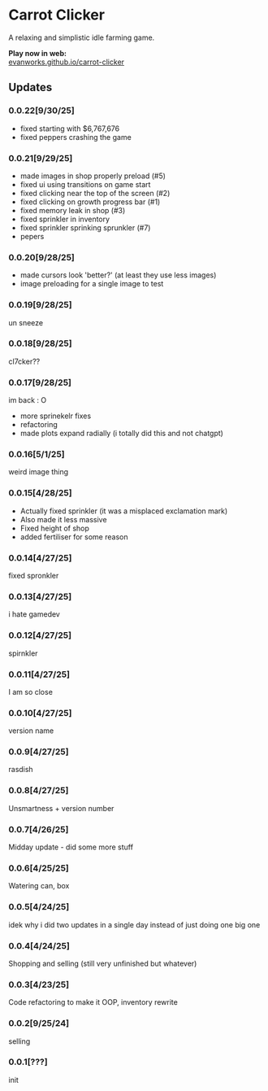 # Carrot Clicker
A relaxing and simplistic idle farming game.

**Play now in web:**  
<a href="https://evanworks.github.io/carrot-clicker">evanworks.github.io/carrot-clicker</a>

## Updates

### 0.0.22[9/30/25]
* fixed starting with $6,767,676
* fixed peppers crashing the game

### 0.0.21[9/29/25]
* made images in shop properly preload (#5)
* fixed ui using transitions on game start
* fixed clicking near the top of the screen (#2)
* fixed clicking on growth progress bar (#1)
* fixed memory leak in shop (#3)
* fixed sprinkler in inventory
* fixed sprinkler sprinking sprunkler (#7)
* pepers


### 0.0.20[9/28/25]
* made cursors look 'better?' (at least they use less images)
* image preloading for a single image to test

### 0.0.19[9/28/25]

un sneeze

### 0.0.18[9/28/25]

cl7cker??

### 0.0.17[9/28/25]

im back : O

* more sprinekelr fixes
* refactoring
* made plots expand radially (i totally did this and not chatgpt)

### 0.0.16[5/1/25]

weird image thing

### 0.0.15[4/28/25]

* Actually fixed sprinkler (it was a misplaced exclamation mark)
* Also made it less massive
* Fixed height of shop
* added fertiliser for some reason


### 0.0.14[4/27/25]
fixed spronkler

### 0.0.13[4/27/25]
i hate gamedev

### 0.0.12[4/27/25]
spirnkler

### 0.0.11[4/27/25]
I am so close

### 0.0.10[4/27/25]
version name

### 0.0.9[4/27/25]
rasdish

### 0.0.8[4/27/25]
Unsmartness + version number

### 0.0.7[4/26/25]
Midday update - did some more stuff

### 0.0.6[4/25/25]
Watering can, box

### 0.0.5[4/24/25]
idek why i did two updates in a single day instead of just doing one big one

### 0.0.4[4/24/25]
Shopping and selling (still very unfinished but whatever)

### 0.0.3[4/23/25]
Code refactoring to make it OOP, inventory rewrite

### 0.0.2[9/25/24]
selling

### 0.0.1[???]
init